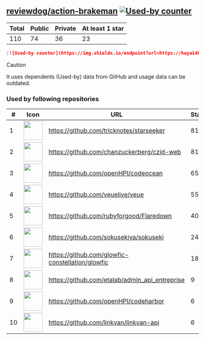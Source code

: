 





## [reviewdog/action-brakeman](https://github.com/reviewdog/action-brakeman) [![Used-by counter](https://img.shields.io/endpoint?url=https://haya14busa.github.io/github-used-by/data/reviewdog/action-brakeman/shieldsio.json)](https://github.com/haya14busa/github-used-by/tree/main/repo/reviewdog/action-brakeman)

| Total | Public | Private | At least 1 star
| ----- | ------ | ------- | ---------------
| 110 | 74 | 36 | 23 |

```md
[![Used-by counter](https://img.shields.io/endpoint?url=https://haya14busa.github.io/github-used-by/data/reviewdog/action-brakeman/shieldsio.json)](https://github.com/haya14busa/github-used-by/tree/main/repo/reviewdog/action-brakeman)
```

> [!CAUTION]
> It uses dependents (Used-by) data from GitHub and usage data can be outdated.

### Used by following repositories

| # | Icon | URL | Stars |
| -- | -- | -- | -- | 
|1|<img src="https://github.com/tricknotes.png" width=50 height=50>|https://github.com/tricknotes/starseeker|81|
|2|<img src="https://github.com/chanzuckerberg.png" width=50 height=50>|https://github.com/chanzuckerberg/czid-web|81|
|3|<img src="https://github.com/openHPI.png" width=50 height=50>|https://github.com/openHPI/codeocean|65|
|4|<img src="https://github.com/veuelive.png" width=50 height=50>|https://github.com/veuelive/veue|55|
|5|<img src="https://github.com/rubyforgood.png" width=50 height=50>|https://github.com/rubyforgood/Flaredown|40|
|6|<img src="https://github.com/sokusekiya.png" width=50 height=50>|https://github.com/sokusekiya/sokuseki|24|
|7|<img src="https://github.com/glowfic-constellation.png" width=50 height=50>|https://github.com/glowfic-constellation/glowfic|18|
|8|<img src="https://github.com/etalab.png" width=50 height=50>|https://github.com/etalab/admin_api_entreprise|9|
|9|<img src="https://github.com/openHPI.png" width=50 height=50>|https://github.com/openHPI/codeharbor|6|
|10|<img src="https://github.com/linkvan.png" width=50 height=50>|https://github.com/linkvan/linkvan-api|6|
